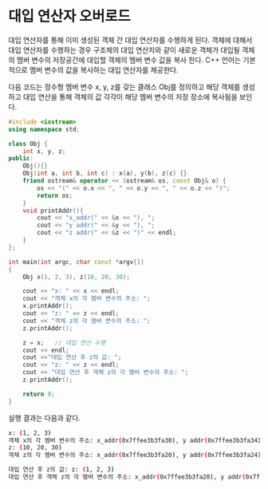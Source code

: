 # 대입 연산자 오버로드 

대입 연산자를 통해 이미 생성된 객체 간 대입 연산자를 수행하게 된다. 
객체에 대해서 대입 연산자를 수행하는 경우 구조체의 대입 연산자와 같이 새로운 객체가 대입될 객체의 멤버 변수의 저장공간에 대입할 객체의 멤버 변수 값을 복사 한다. 
C++ 언어는 기본적으로 멤버 변수의 값을 복사하는 대입 연산자를 제공한다. 

다음 코드는 정수형 멤버 변수 x, y, z를 갖는 클래스 Obj를 정의하고 해당 객체를 생성하고 대입 연산을 통해 
객체의 값 각각이 해당 멤버 변수의 저장 장소에 복사됨을 보인다.

```c++
#include <iostream>
using namespace std;

class Obj {
	int x, y, z;
public:
	Obj(){}
	Obj(int a, int b, int c) : x(a), y(b), z(c) {}
	friend ostream& operator << (ostream& os, const Obj& o) {
		os << "(" << o.x << ", " << o.y << ", " << o.z << ")";
		return os;
	}
	void printAddr(){
		cout << "x_addr(" << &x << "), ";
		cout << "y addr(" << &y << "), ";
		cout << "z addr(" << &z << ")" << endl;
	}
};

int main(int argc, char const *argv[])
{
	Obj x(1, 2, 3), z(10, 20, 30);

	cout << "x: " << x << endl;
	cout << "객체 x의 각 멤버 변수의 주소: ";
	x.printAddr();
	cout << "z: " << z << endl;
	cout << "객체 z의 각 멤버 변수의 주소: ";
	z.printAddr();

	z = x;   // 대입 연산 수행 
	cout << endl;
    cout <<"대입 연산 후 z의 값: ";
	cout << "z: " << z << endl;
	cout << "대입 연산 후 객체 z의 각 멤버 변수의 주소: ";
	z.printAddr();

	return 0;
}
```
실행 결과는 다음과 같다. 

```bash
x: (1, 2, 3)
객체 x의 각 멤버 변수의 주소: x_addr(0x7ffee3b3fa30), y addr(0x7ffee3b3fa34), z addr(0x7ffee3b3fa38)
z: (10, 20, 30)
객체 z의 각 멤버 변수의 주소: x_addr(0x7ffee3b3fa20), y addr(0x7ffee3b3fa24), z addr(0x7ffee3b3fa28)

대입 연산 후 z의 값: z: (1, 2, 3)
대입 연산 후 객체 z의 각 멤버 변수의 주소: x_addr(0x7ffee3b3fa20), y addr(0x7ffee3b3fa24), z addr(0x7ffee3b3fa28)
```

